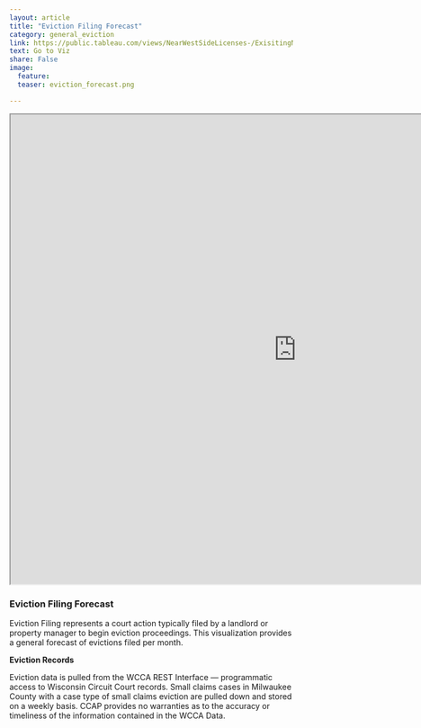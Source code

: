 ```yaml
---
layout: article
title: "Eviction Filing Forecast"
category: general_eviction
link: https://public.tableau.com/views/NearWestSideLicenses-/ExisitingNWSLicenses-?:embed=y&:display_count=yes
text: Go to Viz
share: False
image:
  feature:
  teaser: eviction_forecast.png

---
```

<iframe src="https://public.tableau.com/views/mke_eviction_forecast/EvictionFilingsbyMonth?:showVizHome=no&:embed=true" allowfullscreen="true" width="1015" height="835"></iframe>

### Eviction Filing Forecast

Eviction Filing represents a court action typically filed by a landlord or property manager to begin eviction proceedings. This visualization provides a general forecast of evictions filed per month.

**Eviction Records**

Eviction data is pulled from the WCCA REST Interface — programmatic access to Wisconsin Circuit Court records. Small claims cases in Milwaukee County with a case type of small claims eviction are pulled down and stored on a weekly basis. CCAP provides no warranties as to the accuracy or timeliness of the information contained in the WCCA Data.
